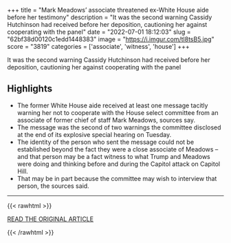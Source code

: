 +++
title = "Mark Meadows’ associate threatened ex-White House aide before her testimony"
description = "It was the second warning Cassidy Hutchinson had received before her deposition, cautioning her against cooperating with the panel"
date = "2022-07-01 18:12:03"
slug = "62bf38d00120c1edd1448383"
image = "https://i.imgur.com/tl8tsB5.jpg"
score = "3819"
categories = ['associate', 'witness', 'house']
+++

It was the second warning Cassidy Hutchinson had received before her deposition, cautioning her against cooperating with the panel

## Highlights

- The former White House aide received at least one message tacitly warning her not to cooperate with the House select committee from an associate of former chief of staff Mark Meadows, sources say.
- The message was the second of two warnings the committee disclosed at the end of its explosive special hearing on Tuesday.
- The identity of the person who sent the message could not be established beyond the fact they were a close associate of Meadows – and that person may be a fact witness to what Trump and Meadows were doing and thinking before and during the Capitol attack on Capitol Hill.
- That may be in part because the committee may wish to interview that person, the sources said.

---

{{< rawhtml >}}
  <p class="article-category">
    <a target="_blank" href="https://www.theguardian.com/us-news/2022/jun/30/jan-6-hearings-trump-mark-meadows-cassidy-hutchinson-threatened">READ THE ORIGINAL ARTICLE</a>
  </p>
{{< /rawhtml >}}
